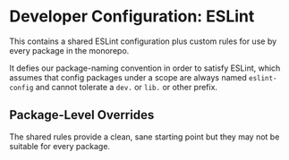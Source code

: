 # Developer Configuration: ESLint

This contains a shared ESLint configuration plus custom rules for use by every package in the monorepo.

It defies our package-naming convention in order to satisfy ESLint, which assumes that config packages under a scope are always named `eslint-config` and cannot tolerate a `dev.` or `lib.` or other prefix.

## Package-Level Overrides

The shared rules provide a clean, sane starting point but they may not be suitable for every package.
